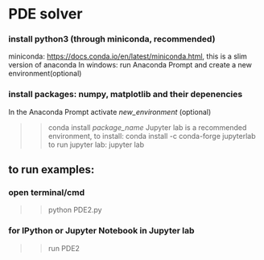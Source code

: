 # PDE solver
### install python3 (through miniconda, recommended)
miniconda: https://docs.conda.io/en/latest/miniconda.html, this is a slim version of anaconda
In windows:
run Anaconda Prompt and create a new environment(optional)
### install packages: numpy, matplotlib and their depenencies
In the Anaconda Prompt
activate *new_environment* (optional)
>> conda install *package_name*
Jupyter lab is a recommended environment, to install:
>> conda install -c conda-forge jupyterlab
to run jupyter lab:
>> jupyter lab
## to run examples:
### open terminal/cmd
>> python PDE2.py
### for IPython or Jupyter Notebook in Jupyter lab
>> run PDE2
